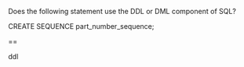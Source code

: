 Does the following statement use the DDL or DML component of SQL?

CREATE SEQUENCE part_number_sequence;

==

ddl